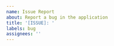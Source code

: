 ```yaml
---
name: Issue Report
about: Report a bug in the application
title: '[ISSUE]: '
labels: bug
assignees: ''
---
```


<!-- Describe the issue you're experiencing. -->
